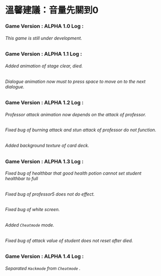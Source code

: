 # 溫馨建議：音量先關到0
### Game Version : ALPHA 1.0 Log :
###### This game is still under development.

### Game Version : ALPHA 1.1 Log :
###### Added animation of stage clear, died.
###### Dialogue animation now must to press space to move on to the next dialogue.

### Game Version : ALPHA 1.2 Log :
###### Professor attack animation now depends on the attack of professor.
###### Fixed bug of burning attack and stun attack of professor do not function.
###### Added background texture of card deck.

### Game Version : ALPHA 1.3 Log :
###### Fixed bug of healthbar that good health potion cannot set student healthbar to full
###### Fixed bug of professor5 does not do effect.
###### Fixed bug of white screen.
###### Added `Cheatmode` mode.
###### Fixed bug of attack value of student does not reset after died.

### Game Version : ALPHA 1.4 Log :
###### Separated `Hackmode` from `Cheatmode` .
